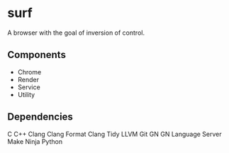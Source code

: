# surf

A browser with the goal of inversion of control.

## Components

- Chrome
- Render
- Service
- Utility

## Dependencies

C
C++
Clang
Clang Format
Clang Tidy
LLVM
Git
GN
GN Language Server
Make
Ninja
Python